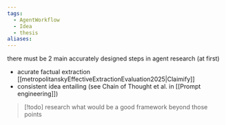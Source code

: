 ```yaml
---
tags:
  - AgentWorkflow
  - Idea
  - thesis
aliases:
---
```

there must be 2 main accurately designed steps in agent research (at first)
- acurate factual extraction [[metropolitanskyEffectiveExtractionEvaluation2025|Claimify]]
- consistent idea entailing (see Chain of Thought et al. in [[Prompt engineering]])

> [!todo]
> research what would be a good framework beyond those points
